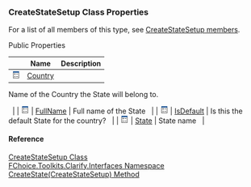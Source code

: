 ﻿### CreateStateSetup Class Properties

For a list of all members of this type, see [CreateStateSetup members](FChoice.Toolkits.Clarify~FChoice.Toolkits.Clarify.Interfaces.CreateStateSetup_members.md).

Public Properties

|   | Name | Description |
| --- | --- | --- |
| ![Public Property](dotnetimages/publicProperty.png) | [Country](FChoice.Toolkits.Clarify~FChoice.Toolkits.Clarify.Interfaces.CreateStateSetup~Country.md) | 
Name of the Country the State will belong to.

  |
| ![Public Property](dotnetimages/publicProperty.png) | [FullName](FChoice.Toolkits.Clarify~FChoice.Toolkits.Clarify.Interfaces.CreateStateSetup~FullName.md) | Full name of the State   |
| ![Public Property](dotnetimages/publicProperty.png) | [IsDefault](FChoice.Toolkits.Clarify~FChoice.Toolkits.Clarify.Interfaces.CreateStateSetup~IsDefault.md) | Is this the default State for the country?   |
| ![Public Property](dotnetimages/publicProperty.png) | [State](FChoice.Toolkits.Clarify~FChoice.Toolkits.Clarify.Interfaces.CreateStateSetup~State.md) | State name   |





#### Reference

[CreateStateSetup Class](FChoice.Toolkits.Clarify~FChoice.Toolkits.Clarify.Interfaces.CreateStateSetup.md)  
[FChoice.Toolkits.Clarify.Interfaces Namespace](FChoice.Toolkits.Clarify~FChoice.Toolkits.Clarify.Interfaces_namespace.md)  
[CreateState(CreateStateSetup) Method](FChoice.Toolkits.Clarify~FChoice.Toolkits.Clarify.Interfaces.InterfacesToolkit~CreateState(CreateStateSetup).md)